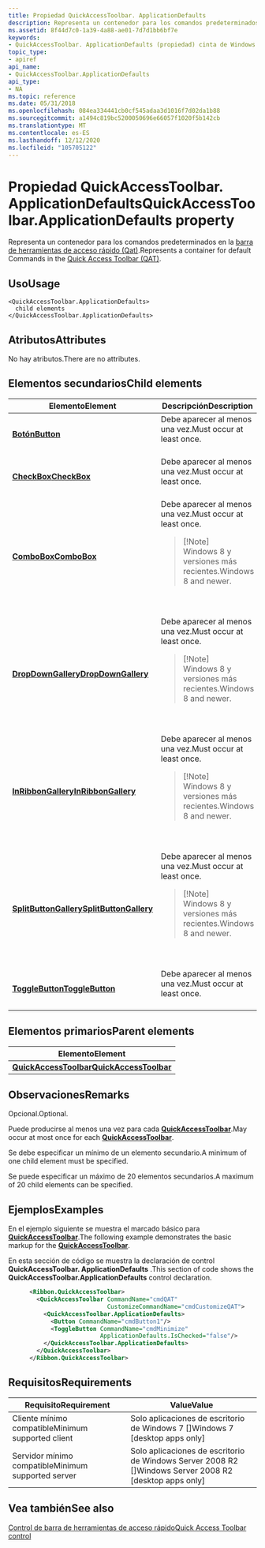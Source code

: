 ```yaml
---
title: Propiedad QuickAccessToolbar. ApplicationDefaults
description: Representa un contenedor para los comandos predeterminados en la barra de herramientas de acceso rápido (QAT).
ms.assetid: 8f44d7c0-1a39-4a88-ae01-7d7d1bb6bf7e
keywords:
- QuickAccessToolbar. ApplicationDefaults (propiedad) cinta de Windows
topic_type:
- apiref
api_name:
- QuickAccessToolbar.ApplicationDefaults
api_type:
- NA
ms.topic: reference
ms.date: 05/31/2018
ms.openlocfilehash: 084ea334441cb0cf545adaa3d1016f7d02da1b88
ms.sourcegitcommit: a1494c819bc5200050696e66057f1020f5b142cb
ms.translationtype: MT
ms.contentlocale: es-ES
ms.lasthandoff: 12/12/2020
ms.locfileid: "105705122"
---
```

# <a name="quickaccesstoolbarapplicationdefaults-property"></a><span data-ttu-id="e4d67-104">Propiedad QuickAccessToolbar. ApplicationDefaults</span><span class="sxs-lookup"><span data-stu-id="e4d67-104">QuickAccessToolbar.ApplicationDefaults property</span></span>

<span data-ttu-id="e4d67-105">Representa un contenedor para los comandos predeterminados en la [barra de herramientas de acceso rápido (Qat)](windowsribbon-controls-quickaccesstoolbar.md).</span><span class="sxs-lookup"><span data-stu-id="e4d67-105">Represents a container for default Commands in the [Quick Access Toolbar (QAT)](windowsribbon-controls-quickaccesstoolbar.md).</span></span>

## <a name="usage"></a><span data-ttu-id="e4d67-106">Uso</span><span class="sxs-lookup"><span data-stu-id="e4d67-106">Usage</span></span>

``` syntax
<QuickAccessToolbar.ApplicationDefaults>
  child elements
</QuickAccessToolbar.ApplicationDefaults>
```

## <a name="attributes"></a><span data-ttu-id="e4d67-107">Atributos</span><span class="sxs-lookup"><span data-stu-id="e4d67-107">Attributes</span></span>

<span data-ttu-id="e4d67-108">No hay atributos.</span><span class="sxs-lookup"><span data-stu-id="e4d67-108">There are no attributes.</span></span>

## <a name="child-elements"></a><span data-ttu-id="e4d67-109">Elementos secundarios</span><span class="sxs-lookup"><span data-stu-id="e4d67-109">Child elements</span></span>



<table>
<colgroup>
<col style="width: 50%" />
<col style="width: 50%" />
</colgroup>
<thead>
<tr class="header">
<th><span data-ttu-id="e4d67-110">Elemento</span><span class="sxs-lookup"><span data-stu-id="e4d67-110">Element</span></span></th>
<th><span data-ttu-id="e4d67-111">Descripción</span><span class="sxs-lookup"><span data-stu-id="e4d67-111">Description</span></span></th>
</tr>
</thead>
<tbody>
<tr class="odd">
<td><span data-ttu-id="e4d67-112"><a href="windowsribbon-element-button.md"><strong>Botón</strong></a></span><span class="sxs-lookup"><span data-stu-id="e4d67-112"><a href="windowsribbon-element-button.md"><strong>Button</strong></a></span></span><br/></td>
<td><span data-ttu-id="e4d67-113">Debe aparecer al menos una vez.</span><span class="sxs-lookup"><span data-stu-id="e4d67-113">Must occur at least once.</span></span><br/> <br/></td>
</tr>
<tr class="even">
<td><span data-ttu-id="e4d67-114"><a href="windowsribbon-element-checkbox.md"><strong>CheckBox</strong></a></span><span class="sxs-lookup"><span data-stu-id="e4d67-114"><a href="windowsribbon-element-checkbox.md"><strong>CheckBox</strong></a></span></span><br/></td>
<td><span data-ttu-id="e4d67-115">Debe aparecer al menos una vez.</span><span class="sxs-lookup"><span data-stu-id="e4d67-115">Must occur at least once.</span></span><br/> <br/></td>
</tr>
<tr class="odd">
<td><span data-ttu-id="e4d67-116"><a href="windowsribbon-element-combobox.md"><strong>ComboBox</strong></a></span><span class="sxs-lookup"><span data-stu-id="e4d67-116"><a href="windowsribbon-element-combobox.md"><strong>ComboBox</strong></a></span></span><br/></td>
<td><span data-ttu-id="e4d67-117">Debe aparecer al menos una vez.</span><span class="sxs-lookup"><span data-stu-id="e4d67-117">Must occur at least once.</span></span><br/>
<blockquote>
[!Note]<br />
<span data-ttu-id="e4d67-118">Windows 8 y versiones más recientes.</span><span class="sxs-lookup"><span data-stu-id="e4d67-118">Windows 8 and newer.</span></span>
</blockquote>
<br/> <br/></td>
</tr>
<tr class="even">
<td><span data-ttu-id="e4d67-119"><a href="windowsribbon-element-dropdowngallery.md"><strong>DropDownGallery</strong></a></span><span class="sxs-lookup"><span data-stu-id="e4d67-119"><a href="windowsribbon-element-dropdowngallery.md"><strong>DropDownGallery</strong></a></span></span><br/></td>
<td><span data-ttu-id="e4d67-120">Debe aparecer al menos una vez.</span><span class="sxs-lookup"><span data-stu-id="e4d67-120">Must occur at least once.</span></span><br/>
<blockquote>
[!Note]<br />
<span data-ttu-id="e4d67-121">Windows 8 y versiones más recientes.</span><span class="sxs-lookup"><span data-stu-id="e4d67-121">Windows 8 and newer.</span></span>
</blockquote>
<br/> <br/></td>
</tr>
<tr class="odd">
<td><span data-ttu-id="e4d67-122"><a href="windowsribbon-element-inribbongallery.md"><strong>InRibbonGallery</strong></a></span><span class="sxs-lookup"><span data-stu-id="e4d67-122"><a href="windowsribbon-element-inribbongallery.md"><strong>InRibbonGallery</strong></a></span></span><br/></td>
<td><span data-ttu-id="e4d67-123">Debe aparecer al menos una vez.</span><span class="sxs-lookup"><span data-stu-id="e4d67-123">Must occur at least once.</span></span><br/>
<blockquote>
[!Note]<br />
<span data-ttu-id="e4d67-124">Windows 8 y versiones más recientes.</span><span class="sxs-lookup"><span data-stu-id="e4d67-124">Windows 8 and newer.</span></span>
</blockquote>
<br/> <br/></td>
</tr>
<tr class="even">
<td><span data-ttu-id="e4d67-125"><a href="windowsribbon-element-splitbuttongallery.md"><strong>SplitButtonGallery</strong></a></span><span class="sxs-lookup"><span data-stu-id="e4d67-125"><a href="windowsribbon-element-splitbuttongallery.md"><strong>SplitButtonGallery</strong></a></span></span><br/></td>
<td><span data-ttu-id="e4d67-126">Debe aparecer al menos una vez.</span><span class="sxs-lookup"><span data-stu-id="e4d67-126">Must occur at least once.</span></span><br/>
<blockquote>
[!Note]<br />
<span data-ttu-id="e4d67-127">Windows 8 y versiones más recientes.</span><span class="sxs-lookup"><span data-stu-id="e4d67-127">Windows 8 and newer.</span></span>
</blockquote>
<br/> <br/></td>
</tr>
<tr class="odd">
<td><span data-ttu-id="e4d67-128"><a href="windowsribbon-element-togglebutton.md"><strong>ToggleButton</strong></a></span><span class="sxs-lookup"><span data-stu-id="e4d67-128"><a href="windowsribbon-element-togglebutton.md"><strong>ToggleButton</strong></a></span></span><br/></td>
<td><span data-ttu-id="e4d67-129">Debe aparecer al menos una vez.</span><span class="sxs-lookup"><span data-stu-id="e4d67-129">Must occur at least once.</span></span><br/> <br/></td>
</tr>
</tbody>
</table>



## <a name="parent-elements"></a><span data-ttu-id="e4d67-130">Elementos primarios</span><span class="sxs-lookup"><span data-stu-id="e4d67-130">Parent elements</span></span>



| <span data-ttu-id="e4d67-131">Elemento</span><span class="sxs-lookup"><span data-stu-id="e4d67-131">Element</span></span>                                                                           |
|-----------------------------------------------------------------------------------|
| [<span data-ttu-id="e4d67-132">**QuickAccessToolbar**</span><span class="sxs-lookup"><span data-stu-id="e4d67-132">**QuickAccessToolbar**</span></span>](windowsribbon-element-quickaccesstoolbar.md)<br/> |



## <a name="remarks"></a><span data-ttu-id="e4d67-133">Observaciones</span><span class="sxs-lookup"><span data-stu-id="e4d67-133">Remarks</span></span>

<span data-ttu-id="e4d67-134">Opcional.</span><span class="sxs-lookup"><span data-stu-id="e4d67-134">Optional.</span></span>

<span data-ttu-id="e4d67-135">Puede producirse al menos una vez para cada [**QuickAccessToolbar**](windowsribbon-element-quickaccesstoolbar.md).</span><span class="sxs-lookup"><span data-stu-id="e4d67-135">May occur at most once for each [**QuickAccessToolbar**](windowsribbon-element-quickaccesstoolbar.md).</span></span>

<span data-ttu-id="e4d67-136">Se debe especificar un mínimo de un elemento secundario.</span><span class="sxs-lookup"><span data-stu-id="e4d67-136">A minimum of one child element must be specified.</span></span>

<span data-ttu-id="e4d67-137">Se puede especificar un máximo de 20 elementos secundarios.</span><span class="sxs-lookup"><span data-stu-id="e4d67-137">A maximum of 20 child elements can be specified.</span></span>

## <a name="examples"></a><span data-ttu-id="e4d67-138">Ejemplos</span><span class="sxs-lookup"><span data-stu-id="e4d67-138">Examples</span></span>

<span data-ttu-id="e4d67-139">En el ejemplo siguiente se muestra el marcado básico para [**QuickAccessToolbar**](windowsribbon-element-quickaccesstoolbar.md).</span><span class="sxs-lookup"><span data-stu-id="e4d67-139">The following example demonstrates the basic markup for the [**QuickAccessToolbar**](windowsribbon-element-quickaccesstoolbar.md).</span></span>

<span data-ttu-id="e4d67-140">En esta sección de código se muestra la declaración de control **QuickAccessToolbar. ApplicationDefaults** .</span><span class="sxs-lookup"><span data-stu-id="e4d67-140">This section of code shows the **QuickAccessToolbar.ApplicationDefaults** control declaration.</span></span>


```XML
      <Ribbon.QuickAccessToolbar>
        <QuickAccessToolbar CommandName="cmdQAT"
                            CustomizeCommandName="cmdCustomizeQAT">
          <QuickAccessToolbar.ApplicationDefaults>
            <Button CommandName="cmdButton1"/>
            <ToggleButton CommandName="cmdMinimize"
                          ApplicationDefaults.IsChecked="false"/>
          </QuickAccessToolbar.ApplicationDefaults>
        </QuickAccessToolbar>
      </Ribbon.QuickAccessToolbar>
```



## <a name="requirements"></a><span data-ttu-id="e4d67-141">Requisitos</span><span class="sxs-lookup"><span data-stu-id="e4d67-141">Requirements</span></span>



| <span data-ttu-id="e4d67-142">Requisito</span><span class="sxs-lookup"><span data-stu-id="e4d67-142">Requirement</span></span> | <span data-ttu-id="e4d67-143">Value</span><span class="sxs-lookup"><span data-stu-id="e4d67-143">Value</span></span> |
|-------------------------------------|---------------------------------------------------------|
| <span data-ttu-id="e4d67-144">Cliente mínimo compatible</span><span class="sxs-lookup"><span data-stu-id="e4d67-144">Minimum supported client</span></span><br/> | <span data-ttu-id="e4d67-145">Solo aplicaciones de escritorio de Windows 7 \[\]</span><span class="sxs-lookup"><span data-stu-id="e4d67-145">Windows 7 \[desktop apps only\]</span></span><br/>              |
| <span data-ttu-id="e4d67-146">Servidor mínimo compatible</span><span class="sxs-lookup"><span data-stu-id="e4d67-146">Minimum supported server</span></span><br/> | <span data-ttu-id="e4d67-147">Solo aplicaciones de escritorio de Windows Server 2008 R2 \[\]</span><span class="sxs-lookup"><span data-stu-id="e4d67-147">Windows Server 2008 R2 \[desktop apps only\]</span></span><br/> |



## <a name="see-also"></a><span data-ttu-id="e4d67-148">Vea también</span><span class="sxs-lookup"><span data-stu-id="e4d67-148">See also</span></span>

<dl> <dt>

[<span data-ttu-id="e4d67-149">Control de barra de herramientas de acceso rápido</span><span class="sxs-lookup"><span data-stu-id="e4d67-149">Quick Access Toolbar control</span></span>](windowsribbon-controls-quickaccesstoolbar.md)
</dt> </dl>

 

 





